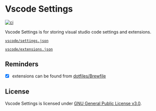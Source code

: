 # Vscode Settings
[![ci](https://github.com/ttiimmothy/vscode-settings/actions/workflows/ci.yml/badge.svg)](https://github.com/ttiimmothy/vscode-settings/actions/workflows/ci.yml)

Vscode Settings is for storing visual studio code settings and extensions.

[`vscode/settings.json`](vscode/settings.json)

[`vscode/extensions.json`](vscode/extensions.json)

## Reminders

- [x] extensions can be found from [dotfiles/Brewfile](https://github.com/ttiimmothy/dotfiles/blob/main/Brewfile)

## License

Vscode Settings is licensed under [GNU General Public License v3.0](LICENSE).